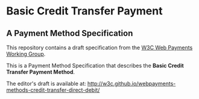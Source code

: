 
# Basic Credit Transfer Payment
## A Payment Method Specification

This repository contains a draft specification from the [W3C Web Payments Working Group](https://www.w3.org/Payments/WG/).

This is a Payment Method Specification that describes the __Basic Credit Transfer Payment Method__.

The editor's draft is available at: http://w3c.github.io/webpayments-methods-credit-transfer-direct-debit/
